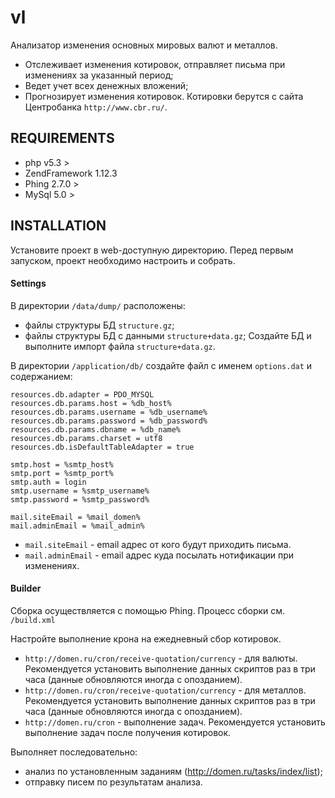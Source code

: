 # vl

Анализатор изменения основных мировых валют и металлов.
 - Отслеживает изменения котировок, отправляет письма при изменениях за указанный период;
 - Ведет учет всех денежных вложений;
 - Прогнозирует изменения котировок.
 Котировки берутся с сайта Центробанка `http://www.cbr.ru/`.
 

## REQUIREMENTS

 - php v5.3 >
 - ZendFramework 1.12.3
 - Phing 2.7.0 >
 - MySql 5.0 >

## INSTALLATION

Установите проект в web-доступную директорию.
Перед первым запуском, проект необходимо настроить и собрать.

#### Settings

В директории `/data/dump/` расположены: 
 - файлы структуры БД `structure.gz`;
 - файлы структуры БД с данными `structure+data.gz`;
 Создайте БД и выполните импорт файла `structure+data.gz`.
 
В директории `/application/db/` создайте файл с именем `options.dat`
и содержанием:

    resources.db.adapter = PDO_MYSQL
    resources.db.params.host = %db_host%
    resources.db.params.username = %db_username%
    resources.db.params.password = %db_password%
    resources.db.params.dbname = %db_name%
    resources.db.params.charset = utf8
    resources.db.isDefaultTableAdapter = true

    smtp.host = %smtp_host%
    smtp.port = %smtp_port%
    smtp.auth = login
    smtp.username = %smtp_username%
    smtp.password = %smtp_password%

    mail.siteEmail = %mail_domen%
    mail.adminEmail = %mail_admin%

 - `mail.siteEmail` - email адрес от кого будут приходить письма.
 - `mail.adminEmail` - email адрес куда посылать нотификации при изменениях.

#### Builder

Сборка осуществляется с помощью Phing.
Процесс сборки см. `/build.xml`

Настройте выполнение крона на ежедневный сбор котировок.
 - `http://domen.ru/cron/receive-quotation/currency` - для валюты. Рекомендуется установить выполнение данных скриптов раз в три часа (данные обновляются иногда с опозданием).
 - `http://domen.ru/cron/receive-quotation/currency` - для металлов. Рекомендуется установить выполнение данных скриптов раз в три часа (данные обновляются иногда с опозданием).
 - `http://domen.ru/cron` - выполнение задач. Рекомендуется установить выполнение задач после получения котировок. 

Выполняет последовательно: 
 - анализ по установленным заданиям (http://domen.ru/tasks/index/list); 
 - отправку писем по результатам анализа.




